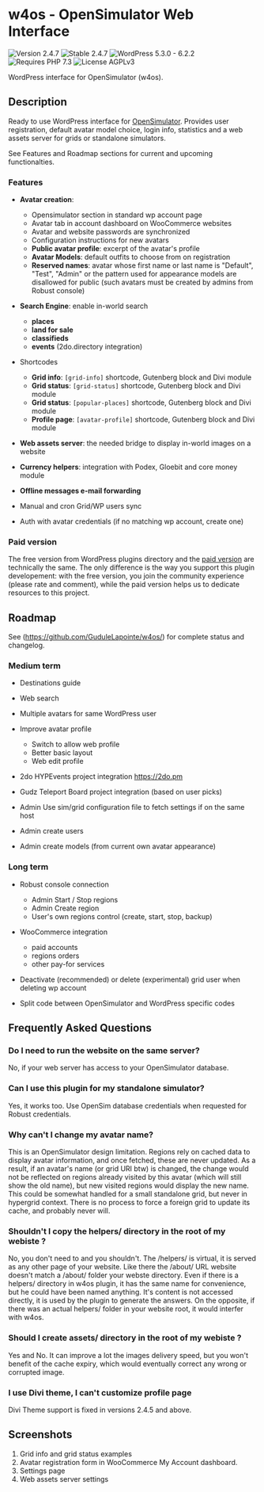 # w4os - OpenSimulator Web Interface

![Version 2.4.7](https://badgen.net/badge/Version/2.4.7/grey) ![Stable 2.4.7](https://badgen.net/badge/Stable/2.4.7/green) ![WordPress 5.3.0 - 6.2.2](https://badgen.net/badge/WordPress/5.3.0%20-%206.2.2/3858e9) ![Requires PHP 7.3](https://badgen.net/badge/PHP/7.3/7884bf) ![License AGPLv3](https://badgen.net/badge/License/AGPLv3/552b55)

WordPress interface for OpenSimulator (w4os).

## Description

Ready to use WordPress interface for [OpenSimulator](http://opensimulator.org/). Provides user registration, default avatar model choice, login info, statistics and a web assets server for grids or standalone simulators.

See Features and Roadmap sections for current and upcoming functionalties.

### Features

- **Avatar creation**:

  - Opensimulator section in standard wp account page
  - Avatar tab in account dashboard on WooCommerce websites
  - Avatar and website passwords are synchronized
  - Configuration instructions for new avatars
  - **Public avatar profile**: excerpt of the avatar's profile
  - **Avatar Models**: default outfits to choose from on registration
  - **Reserved names**: avatar whose first name or last name is "Default", "Test", "Admin" or the pattern used for appearance models are disallowed for public (such avatars must be created by admins from Robust console)

- **Search Engine**: enable in-world search

  - **places**
  - **land for sale**
  - **classifieds**
  - **events** (2do.directory integration)

- Shortcodes

  - **Grid info**: `[grid-info]` shortcode, Gutenberg block and Divi module
  - **Grid status**: `[grid-status]` shortcode, Gutenberg block and Divi module
  - **Grid status**: `[popular-places]` shortcode, Gutenberg block and Divi module
  - **Profile page**: `[avatar-profile]` shortcode, Gutenberg block and Divi module

- **Web assets server**: the needed bridge to display in-world images on a website

- **Currency helpers**: integration with Podex, Gloebit and core money module

- **Offline messages e-mail forwarding**

- Manual and cron Grid/WP users sync

- Auth with avatar credentials (if no matching wp account, create one)

### Paid version

The free version from WordPress plugins directory and the [paid version](https://magiiic.com/wordpress/plugins/w4os/) are technically the same. The only difference is the way you support this plugin developement: with the free version, you join the community experience (please rate and comment), while the paid version helps us to dedicate resources to this project.

## Roadmap

See (<https://github.com/GuduleLapointe/w4os/>) for complete status and changelog.

### Medium term

- Destinations guide
- Web search
- Multiple avatars for same WordPress user
- Improve avatar profile

  - Switch to allow web profile
  - Better basic layout
  - Web edit profile

- 2do HYPEvents project integration <https://2do.pm>

- Gudz Teleport Board project integration (based on user picks)

- Admin Use sim/grid configuration file to fetch settings if on the same host

- Admin create users

- Admin create models (from current own avatar appearance)

### Long term

- Robust console connection

  - Admin Start / Stop regions
  - Admin Create region
  - User's own regions control (create, start, stop, backup)

- WooCommerce integration

  - paid accounts
  - regions orders
  - other pay-for services

- Deactivate (recommended) or delete (experimental) grid user when deleting wp account

- Split code between OpenSimulator and WordPress specific codes

## Frequently Asked Questions

### Do I need to run the website on the same server?

No, if your web server has access to your OpenSimulator database.

### Can I use this plugin for my standalone simulator?

Yes, it works too. Use OpenSim database credentials when requested for Robust credentials.

### Why can't I change my avatar name?

This is an OpenSimulator design limitation. Regions rely on cached data to display avatar information, and once fetched, these are never updated. As a result, if an avatar's name (or grid URI btw) is changed, the change would not be reflected on regions already visited by this avatar (which will still show the old name), but new visited regions would display the new name. This could be somewhat handled for a small standalone grid, but never in hypergrid context. There is no process to force a foreign grid to update its cache, and probably never will.

### Shouldn't I copy the helpers/ directory in the root of my webiste ?

No, you don't need to and you shouldn't. The /helpers/ is virtual, it is served as any other page of your website. Like there the /about/ URL website doesn't match a /about/ folder your webste directory. Even if there is a helpers/ directory in w4os plugin, it has the same name for convenience, but he could have been named anything. It's content is not accessed directly, it is used by the plugin to generate the answers. On the opposite, if there was an actual helpers/ folder in your website root, it would interfer with w4os.

### Should I create assets/ directory in the root of my webiste ?

Yes and No. It can improve a lot the images delivery speed, but you won't benefit of the cache expiry, which would eventually correct any wrong or corrupted image.

### I use Divi theme, I can't customize profile page

Divi Theme support is fixed in versions 2.4.5 and above.

## Screenshots

1. Grid info and grid status examples
2. Avatar registration form in WooCommerce My Account dashboard.
3. Settings page
4. Web assets server settings
